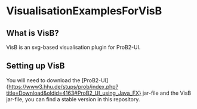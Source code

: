 # VisualisationExamplesForVisB

## What is VisB?

VisB is an svg-based visualisation plugin for ProB2-UI.

## Setting up VisB

You will need to download the [ProB2-UI]{https://www3.hhu.de/stups/prob/index.php?title=Download&oldid=4163#ProB2_UI_using_Java_FX} jar-file and the VisB jar-file, you can find a stable version in this repository.
